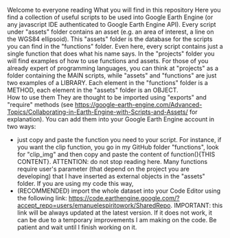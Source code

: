 Welcome to everyone reading
What you will find in this repository
Here you find a collection of useful scripts to be used into Google Earth Engine (or any javascript IDE authenticated to Google Earth Engine API). Every script under "assets" folder contains an asset (e.g. an area of interest, a line on the WGS84 ellipsoid). This "assets" folder is the database for the scripts you can find in the "functions" folder. Even here, every script contains just a single function that does what his name says. In the "projects" folder you will find examples of how to use functions and assets. For those of you already expert of programming languages, you can think at "projects" as a folder containing the MAIN scripts, while "assets" and "functions" are just two examples of a LIBRARY. Each element in the "functions" folder is a METHOD, each element in the "assets" folder is an OBJECT.   
How to use them 
They are thought to be imported using "exports" and "require" methods (see https://google-earth-engine.com/Advanced-Topics/Collaborating-in-Earth-Engine-with-Scripts-and-Assets/ for explanation). You can add them into your Google Earth Engine account in two ways:
- just copy and paste the function you need to your script. For instance, if you want the clip function, you go in my GitHub folder "functions", look for "clip_img" and then copy and paste the content of function(){THIS CONTENT}. ATTENTION: do not stop reading here. Many functions require user's parameter (that depend on the project you are developing) that I have inserted as external objects in the "assets" folder. If you are using my code this way,
- (RECOMMENDED) import the whole dataset into your Code Editor using the following link: https://code.earthengine.google.com/?accept_repo=users/emanuelespiritowork/SharedRepo. IMPORTANT: this link will be always updated at the latest version. If it does not work, it can be due to a temporary improvements I am making on the code. Be patient and wait until I finish working on it. 
